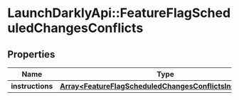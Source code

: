 # LaunchDarklyApi::FeatureFlagScheduledChangesConflicts

## Properties
Name | Type | Description | Notes
------------ | ------------- | ------------- | -------------
**instructions** | [**Array&lt;FeatureFlagScheduledChangesConflictsInstructions&gt;**](FeatureFlagScheduledChangesConflictsInstructions.md) |  | [optional] 


